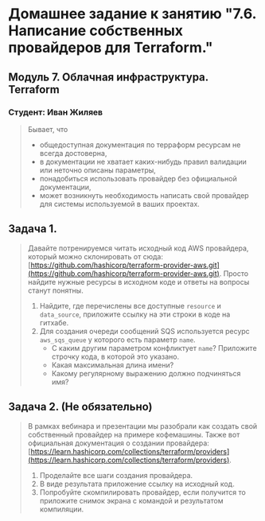 # Домашнее задание к занятию "7.6. Написание собственных провайдеров для Terraform."

## Модуль 7. Облачная инфраструктура. Terraform

### Студент: Иван Жиляев

>Бывает, что 
>* общедоступная документация по терраформ ресурсам не всегда достоверна,
>* в документации не хватает каких-нибудь правил валидации или неточно описаны параметры,
>* понадобиться использовать провайдер без официальной документации,
>* может возникнуть необходимость написать свой провайдер для системы используемой в ваших проектах.   

## Задача 1. 
>Давайте потренируемся читать исходный код AWS провайдера, который можно склонировать от сюда: 
>[https://github.com/hashicorp/terraform-provider-aws.git](https://github.com/hashicorp/terraform-provider-aws.git).
>Просто найдите нужные ресурсы в исходном коде и ответы на вопросы станут понятны.  
>
>
>1. Найдите, где перечислены все доступные `resource` и `data_source`, приложите ссылку на эти строки в коде на 
>гитхабе.   
>1. Для создания очереди сообщений SQS используется ресурс `aws_sqs_queue` у которого есть параметр `name`. 
>    * С каким другим параметром конфликтует `name`? Приложите строчку кода, в которой это указано.
>    * Какая максимальная длина имени? 
>    * Какому регулярному выражению должно подчиняться имя? 



## Задача 2. (Не обязательно) 
>В рамках вебинара и презентации мы разобрали как создать свой собственный провайдер на примере кофемашины. 
>Также вот официальная документация о создании провайдера: 
>[https://learn.hashicorp.com/collections/terraform/providers](https://learn.hashicorp.com/collections/terraform/providers).
>
>1. Проделайте все шаги создания провайдера.
>2. В виде результата приложение ссылку на исходный код.
>3. Попробуйте скомпилировать провайдер, если получится то приложите снимок экрана с командой и результатом компиляции.   


